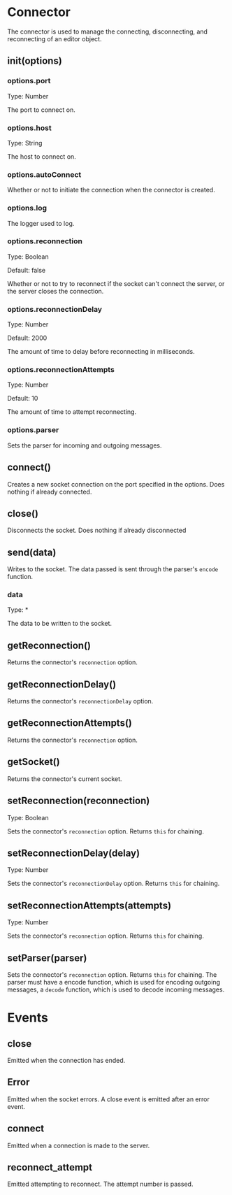 # Connector

The connector is used to manage the connecting, disconnecting, and reconnecting of an editor object. 

## init(options)

### options.port

Type: Number

The port to connect on.

### options.host

Type: String

The host to connect on.

### options.autoConnect

Whether or not to initiate the connection when the connector is created. 

### options.log

The logger used to log.

### options.reconnection

Type: Boolean

Default: false

Whether or not to try to reconnect if the socket can't connect the server, or the server closes the connection.

### options.reconnectionDelay 

Type: Number

Default: 2000

The amount of time to delay before reconnecting in milliseconds.

### options.reconnectionAttempts

Type: Number

Default: 10

The amount of time to attempt reconnecting.

### options.parser

Sets the parser for incoming and outgoing messages. 

## connect()

Creates a new socket connection on the port specified in the options. Does nothing if already connected. 

## close()

Disconnects the socket. Does nothing if already disconnected

## send(data)

Writes to the socket. The data passed is sent through the parser's `encode` function.

### data
	
Type: *

The data to be written to the socket. 

## getReconnection()

Returns the connector's `reconnection` option.

## getReconnectionDelay()

Returns the connector's `reconnectionDelay` option. 

## getReconnectionAttempts()

Returns the connector's `reconnection` option. 

## getSocket()

Returns the connector's current socket. 

## setReconnection(reconnection)

Type: Boolean

Sets the connector's `reconnection` option. Returns `this` for chaining.

## setReconnectionDelay(delay)

Type: Number

Sets the connector's `reconnectionDelay` option. Returns `this` for chaining.

## setReconnectionAttempts(attempts)

Type: Number

Sets the connector's `reconnection` option. Returns `this` for chaining.

## setParser(parser)

Sets the connector's `reconnection` option. Returns `this` for chaining. The parser must have a encode function, which is used for encoding outgoing messages, a `decode` function, which is used to decode incoming messages.

# Events

## close

Emitted when the connection has ended.

## Error

Emitted when the socket errors. A close event is emitted after an error event. 

## connect

Emitted when a connection is made to the server.

## reconnect_attempt

Emitted attempting to reconnect. The attempt number is passed.